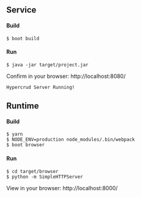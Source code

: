 ## Service
#### Build
    $ boot build
#### Run
    $ java -jar target/project.jar
Confirm in your browser: http://localhost:8080/

    Hypercrud Server Running!


## Runtime
#### Build
    $ yarn
    $ NODE_ENV=production node_modules/.bin/webpack
    $ boot browser
#### Run
    $ cd target/browser
    $ python -m SimpleHTTPServer

View in your browser: http://localhost:8000/
